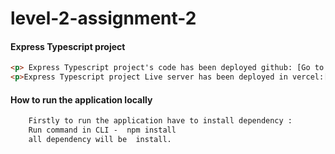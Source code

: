 # level-2-assignment-2



#### Express Typescript project


```html
<p> Express Typescript project's code has been deployed github: [Go to the github](/https://github.com/jamirali720/level-2-assignment-2) </p> 
<p>Express Typescript project Live server has been deployed in vercel:[ Go to vercel](https://level-2-assignment-2-github.vercel.app/) </a> </p>

```
#### How to run the application locally

```html
    Firstly to run the application have to install dependency :   
    Run command in CLI -  npm install   
    all dependency will be  install.
```
<p>  </p>



